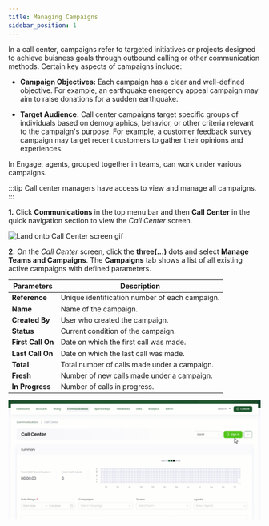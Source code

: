 ```yaml
---
title: Managing Campaigns
sidebar_position: 1
---
```


In a call center, campaigns refer to targeted initiatives or projects designed to achieve buisness goals through outbound calling or other communication methods. Certain key aspects of campaigns include:

- **Campaign Objectives:** Each campaign has a clear and well-defined objective. For example, an earthquake energency appeal campaign may aim to raise donations for a sudden earthquake.

- **Target Audience:** Call center campaigns target specific groups of individuals based on demographics, behavior, or other criteria relevant to the campaign's purpose. For example, a customer feedback survey campaign may target recent customers to gather their opinions and experiences.

In Engage, agents, grouped together in teams, can work under various campaigns.

:::tip
Call center managers have access to view and manage all campaigns.
:::

**1.** Click **Communications** in the top menu bar and then **Call Center** in the quick navigation section to view the *Call Center* screen.

![Land onto Call Center screen gif](./land-onto-callcenter-screen.gif)

**2.** On the *Call Center* screen, click the **three(...)** dots and select **Manage Teams and Campaigns**. The **Campaigns** tab shows a list of all existing active campaigns with defined parameters.

| Parameters | Description |
| ---------- | ----------- |
| **Reference** | Unique identification number of each campaign. |
| **Name** | Name of the campaign. |
| **Created By** | User who created the campaign. |
| **Status** | Current condition of the campaign. |
| **First Call On** | Date on which the first call was made. |
| **Last Call On** | Date on which the last call was made. |
| **Total** | Total number of calls made under a campaign. |
| **Fresh** | Number of new calls made under a campaign. |
| **In Progress** | Number of calls in progress. |

![Click three dots gif](./click-three-dots.gif)

